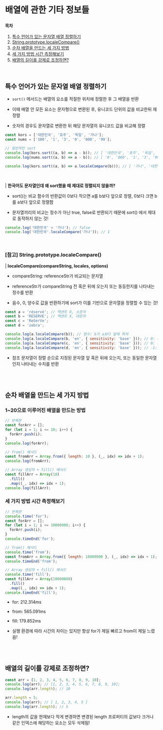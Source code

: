 # 배열에 관한 기타 정보들

### `목차`

1. [특수 언어가 있는 문자열 배열 정렬하기](#특수-언어가-있는-문자열-배열-정렬하기)
2. [String.prototype.localeCompare()](#참고-stringprototypelocalecompare)
3. [순차 배열을 만드는 세 가지 방법](#순차-배열을-만드는-세-가지-방법)
4. [세 가지 방법 시간 측정해보기](#세-가지-방법-시간-측정해보기)
5. [배열의 길이를 강제로 조정하면?](#배열의-길이를-강제로-조정하면)

<br />

## 특수 언어가 있는 문자열 배열 정렬하기

- `sort()` 메서드는 배열의 요소를 적절한 위치에 정렬한 후 그 배열을 반환

- 이때 배열 안 모든 요소는 문자형으로 변환된 후, 유니코드 단위의 값을 비교한뒤 재정렬

- 숫자의 경우도 문자열로 변환한 뒤 해당 문자열의 유니코드 값을 비교해 정렬

```javascript
const kors = ['대한민국', '호주', '독일', '가나'];
const nums = ['100', '1', '3', '0', '000', '99'];

// 일반적인 sort
console.log(kors.sort((a, b) => a - b)); // [ '대한민국', '호주', '독일', '가나' ]
console.log(nums.sort((a, b) => a - b)); // [ '0', '000', '1', '3', '99', '100' ]

console.log(kors.sort((a, b) => a.localeCompare(b))); // [ '가나', '대한민국', '독일', '호주' ]
```

<br />

| **한국어도 문자열인데 왜 sort했을 때 제대로 정렬되지 않을까?**

- sort()는 비교 함수의 반환값이 0보다 작으면 a를 b보다 앞으로 정렬, 0보다 크면 b를 a보다 앞으로 정렬함

- 문자열끼리의 비교는 정수가 아닌 true, false로 반환되기 때문에 sort() 에서 제대로 동작하지 않는 것!

```javascript
console.log('대한민국' < '가나'); // false
console.log('대한민국'.localeCompare('가나')); // 1
```

<br />

### [참고] String.prototype.localeCompare()

| **localeCompare(compareString, locales, options)**

- compareString: referenceStr가 비교되는 문자열

- referenceStr가 compareString 전 혹은 뒤에 오는지 또는 동등한지를 나타내는 정수를 반환

- 음수, 0, 양수로 값을 반환하기에 sort가 이를 기반으로 문자열을 정렬할 수 있는 것!

```javascript
const a = 'réservé'; // 액센트 O, 소문자
const b = 'RESERVE'; // 액센트 X, 대문자
const c = 'ReSerVe';
const d = 'zebra';

console.log(a.localeCompare(b)); // 양수: b가 a보다 앞에 위치
console.log(a.localeCompare(b, 'en', { sensitivity: 'base' })); // 0: 동일
console.log(a.localeCompare(c, 'en', { sensitivity: 'base' })); // 0: 동일
console.log(a.localeCompare(d, 'en', { sensitivity: 'base' })); // -1: a가 d보다 앞에 위치
```

- 참조 문자열이 정렬 순으로 지정된 문자열 앞 혹은 뒤에 오는지, 또는 동일한 문자열인지 나타내는 수치를 반환

<br /><br />

## 순차 배열을 만드는 세 가지 방법

### 1~20으로 이루어진 배열을 만드는 방법

```javascript
// 반복문
const forArr = [];
for (let i = 1; i <= 10; i++) {
  forArr.push(i);
}
console.log(forArr);

// from() 메서드
const fromArr = Array.from({ length: 10 }, (_, idx) => idx + 1);
console.log(fromArr);

// Array 생성자 + fill() 메서드
const fillArr = Array(10)
  .fill()
  .map((_, idx) => idx + 1);
console.log(fillArr);
```

### 세 가지 방법 시간 측정해보기

```javascript
// 반복문
console.time('for');
const forArr = [];
for (let i = 1; i <= 10000000; i++) {
  forArr.push(i);
}
console.timeEnd('for');

// from() 메서드
console.time('from');
const fromArr = Array.from({ length: 10000000 }, (_, idx) => idx + 1);
console.timeEnd('from');

// Array 생성자 + fill() 메서드
console.time('fill');
const fillArr = Array(10000000)
  .fill()
  .map((_, idx) => idx + 1);
console.timeEnd('fill');
```

- for: 212.314ms

- from: 565.091ms

- fill: 179.852ms

- 실행 환경에 따라 시간의 차이는 있지만 항상 for가 제일 빠르고 from이 제일 느렸음!

<br /><br />

## 배열의 길이를 강제로 조정하면?

```javascript
const arr = [1, 2, 3, 4, 5, 6, 7, 8, 9, 10];
console.log(arr); // [1, 2, 3, 4, 5, 6, 7, 8, 9, 10];
console.log(arr.length); // 10

arr.length = 5;
console.log(arr); // [ 1, 2, 3, 4, 5 ]
console.log(arr.length); // 5
```

- length의 값을 현재보다 작게 변경하면 변경된 length 프로퍼티의 값보다 크거나 같은 인덱스에 해당하는 요소는 모두 삭제됨!
